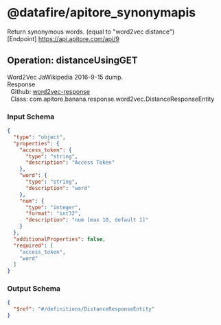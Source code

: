 # @datafire/apitore_synonymapis
Return synonymous words. (equal to "word2vec distance")<BR />[Endpoint] https://api.apitore.com/api/9

## Operation: distanceUsingGET
Word2Vec JaWikipedia 2016-9-15 dump.<BR />Response<BR />&nbsp; Github: <a href="https://github.com/keigohtr/apitore-response-parent/tree/master/word2vec-response">word2vec-response</a><BR />&nbsp; Class: com.apitore.banana.response.word2vec.DistanceResponseEntity<BR />

### Input Schema
```json
{
  "type": "object",
  "properties": {
    "access_token": {
      "type": "string",
      "description": "Access Token"
    },
    "word": {
      "type": "string",
      "description": "word"
    },
    "num": {
      "type": "integer",
      "format": "int32",
      "description": "num [max 10, default 1]"
    }
  },
  "additionalProperties": false,
  "required": [
    "access_token",
    "word"
  ]
}
```
### Output Schema
```json
{
  "$ref": "#/definitions/DistanceResponseEntity"
}
```
